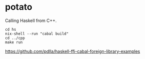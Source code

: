 
# potato

Calling Haskell from C++.

```
cd hs
nix-shell --run "cabal build"
cd ../cpp
make run
```

<https://github.com/pdlla/haskell-ffi-cabal-foreign-library-examples>

